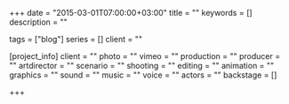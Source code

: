 +++
date = "2015-03-01T07:00:00+03:00"
title = ""
keywords = []
description = ""

tags = ["blog"]
series = []
client = ""

[project_info]
    client = ""
    photo = ""
    vimeo = ""
    production = ""
    producer = ""
    artdirector = ""
    scenario = ""
    shooting = ""
    editing = ""
    animation = ""
    graphics = ""
    sound = ""
    music = ""
    voice = ""
    actors = ""
    backstage = []


+++